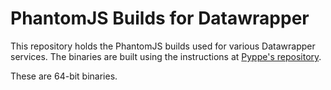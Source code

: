 # PhantomJS Builds for Datawrapper

This repository holds the PhantomJS builds used for various Datawrapper services.
The binaries are built using the instructions at [Pyppe's repository](https://github.com/Pyppe/phantomjs2.0-ubuntu14.04x64).

These are 64-bit binaries.
